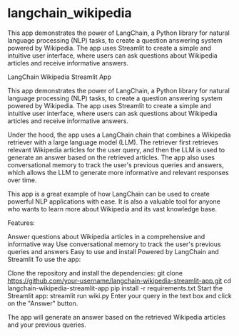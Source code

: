 # langchain_wikipedia
This app demonstrates the power of LangChain, a Python library for natural language processing (NLP) tasks, to create a question answering system powered by Wikipedia. The app uses Streamlit to create a simple and intuitive user interface, where users can ask questions about Wikipedia articles and receive informative answers.

LangChain Wikipedia Streamlit App

This app demonstrates the power of LangChain, a Python library for natural language processing (NLP) tasks, to create a question answering system powered by Wikipedia. The app uses Streamlit to create a simple and intuitive user interface, where users can ask questions about Wikipedia articles and receive informative answers.

Under the hood, the app uses a LangChain chain that combines a Wikipedia retriever with a large language model (LLM). The retriever first retrieves relevant Wikipedia articles for the user query, and then the LLM is used to generate an answer based on the retrieved articles. The app also uses conversational memory to track the user's previous queries and answers, which allows the LLM to generate more informative and relevant responses over time.

This app is a great example of how LangChain can be used to create powerful NLP applications with ease. It is also a valuable tool for anyone who wants to learn more about Wikipedia and its vast knowledge base.

Features:

Answer questions about Wikipedia articles in a comprehensive and informative way
Use conversational memory to track the user's previous queries and answers
Easy to use and install
Powered by LangChain and Streamlit
To use the app:

Clone the repository and install the dependencies:
git clone https://github.com/your-username/langchain-wikipedia-streamlit-app.git
cd langchain-wikipedia-streamlit-app
pip install -r requirements.txt
Start the Streamlit app:
streamlit run wiki.py
Enter your query in the text box and click on the "Answer" button.

The app will generate an answer based on the retrieved Wikipedia articles and your previous queries.


